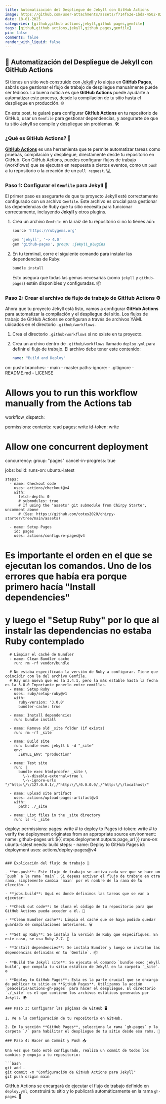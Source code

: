 ```yaml
---
title: Automatización del Despliegue de Jekyll con GitHub Actions
image: https://github.com/user-attachments/assets/f714f62e-1bda-4502-8290-ddb5e72cfe5e
date: 18-01-2025
categories: [github,github actions,jekyll,github pages,gemfile]
tags: [github,github actions,jekyll,github pages,gemfile]
pin: false
comments: false
render_with_liquid: false
---
```



## 🚀 Automatización del Despliegue de Jekyll con GitHub Actions

Si tienes un sitio web construido con [Jekyll](https://jekyllrb.com/) y lo alojas en **GitHub Pages**, sabrás que gestionar el flujo de trabajo de despliegue manualmente puede ser tedioso. La buena noticia es que **GitHub Actions** puede ayudarte a automatizar este proceso, desde la compilación de tu sitio hasta el despliegue en producción. 🌐

En este post, te guiaré para configurar **GitHub Actions** en tu repositorio de GitHub, usar un `Gemfile` para gestionar dependencias, y asegurarte de que tu sitio Jekyll se compile y despliegue sin problemas. 🛠️

### ¿Qué es GitHub Actions? 🤔

[**GitHub Actions**](https://github.com/features/actions) es una herramienta que te permite automatizar tareas como pruebas, compilación y despliegue, directamente desde tu repositorio en GitHub. Con GitHub Actions, puedes configurar flujos de trabajo (workflows) que se ejecutan en respuesta a ciertos eventos, como un `push` a tu repositorio o la creación de un `pull request`. 💻

### Paso 1: Configurar el `Gemfile` para Jekyll 📄

El primer paso es asegurarte de que tu proyecto Jekyll esté correctamente configurado con un archivo `Gemfile`. Este archivo es crucial para gestionar las dependencias de Ruby que tu sitio necesita para funcionar correctamente, incluyendo **Jekyll** y otros plugins.

1. Crea un archivo `Gemfile` en la raíz de tu repositorio si no lo tienes aún:

   ```ruby
   source 'https://rubygems.org'

   gem 'jekyll', '~> 4.0'
   gem 'github-pages', group: :jekyll_plugins
   ```

2. En tu terminal, corre el siguiente comando para instalar las dependencias de Ruby:

   ```bash
   bundle install
   ```

   Esto asegura que todas las gemas necesarias (como `jekyll` y `github-pages`) estén disponibles y configuradas. 📦

### Paso 2: Crear el archivo de flujo de trabajo de GitHub Actions ⚙️

Ahora que tu proyecto Jekyll está listo, vamos a configurar **GitHub Actions** para automatizar la compilación y el despliegue del sitio. Los flujos de trabajo de GitHub Actions se configuran a través de archivos YAML ubicados en el directorio `.github/workflows`.

1. Crea el directorio `.github/workflows` si no existe en tu proyecto.

2. Crea un archivo dentro de `.github/workflows` llamado `deploy.yml` para definir el flujo de trabajo. El archivo debe tener este contenido:

   ```yaml
   name: "Build and Deploy"
on:
  push:
    branches:
      - main
      - master
    paths-ignore:
      - .gitignore
      - README.md
      - LICENSE

  # Allows you to run this workflow manually from the Actions tab
  workflow_dispatch:

permissions:
  contents: read
  pages: write
  id-token: write

# Allow one concurrent deployment
concurrency:
  group: "pages"
  cancel-in-progress: true

jobs:
  build:
    runs-on: ubuntu-latest

    steps:
      - name: Checkout code
        uses: actions/checkout@v4
        with:
          fetch-depth: 0
          # submodules: true
          # If using the 'assets' git submodule from Chirpy Starter, uncomment above
          # (See: https://github.com/cotes2020/chirpy-starter/tree/main/assets)

      - name: Setup Pages
        id: pages
        uses: actions/configure-pages@v4
        
# Es importante el orden en el que se ejecutan los comandos. Uno de los errores que había era porque primero hacía "Install dependencies"
# y luego el "Setup Ruby" por lo que al instalr las dependencias no estaba Ruby contemplado

      # Limpiar el caché de Bundler
      - name: Clean Bundler cache
        run: rm -rf vendor/bundle

      # No estaba especificada la versión de Ruby a configurar. Tiene que coincidir con la del archivo Gemfile.
      # Hay una nueva que es la 3.4.1, pero la más estable hasta la fecha es la 3.0.0 Importante ponerlo entre comillas.
      - name: Setup Ruby
        uses: ruby/setup-ruby@v1
        with:
          ruby-version: '3.0.0'
          bundler-cache: true
        
      - name: Install dependencies
        run: bundle install
        
      - name: Remove old _site folder (if exists)
        run: rm -rf _site

      - name: Build site
        run: bundle exec jekyll b -d "_site"
        env:
          JEKYLL_ENV: "production"

      - name: Test site
        run: |
          bundle exec htmlproofer _site \
            \-\-disable-external=true \
            \-\-ignore-urls "/^http:\/\/127.0.0.1/,/^http:\/\/0.0.0.0/,/^http:\/\/localhost/"

      - name: upload site artifact
        uses: actions/upload-pages-artifact@v3
        with:
          path: ./_site
          
      - name: List files in the _site directory
        run: ls -l _site
          

  deploy:
    permissions:
      pages: write      # to deploy to Pages
      id-token: write   # to verify the deployment originates from an appropriate source
    environment:
      name: github-pages
      url: ${{ steps.deployment.outputs.page_url }}
    runs-on: ubuntu-latest
    needs: build
    steps:
      - name: Deploy to GitHub Pages
        id: deployment
        uses: actions/deploy-pages@v4
   ```

### Explicación del flujo de trabajo 📝

- **on.push**: Este flujo de trabajo se activa cada vez que se hace un `push` a la rama `main`. Si deseas activar el flujo de trabajo en otra rama, simplemente cambia `main` por el nombre de la rama de tu elección. ⚡

- **jobs.build**: Aquí es donde definimos las tareas que se van a ejecutar:
  
  - **Check out code**: Se clona el código de tu repositorio para que GitHub Actions pueda acceder a él. 🔄
 
  - **Clean Bundler cache**: Limpia el caché que se haya podido quedar guardado de compilaciones anteriores. 🗑️
  
  - **Set up Ruby**: Se instala la versión de Ruby que especifiques. En este caso, se usa Ruby 2.7. 💎
  
  - **Install dependencies**: Se instala Bundler y luego se instalan las dependencias definidas en tu `Gemfile`. 📦
  
  - **Build the Jekyll site**: Se ejecuta el comando `bundle exec jekyll build`, que compila tu sitio estático de Jekyll en la carpeta `_site`. ⚙️
  
  - **Deploy to GitHub Pages**: Esta es la parte crucial que se encarga de publicar tu sitio en **GitHub Pages**. Utilizamos la acción `peaceiris/actions-gh-pages` para hacer el despliegue. El directorio `./_site` es el que contiene los archivos estáticos generados por Jekyll. 🌍

### Paso 3: Configurar las páginas de GitHub 🖥️

1. Ve a la configuración de tu repositorio en GitHub.

2. En la sección **GitHub Pages**, selecciona la rama `gh-pages` y la carpeta `/` para habilitar el despliegue de tu sitio desde esa rama. 🚀

### Paso 4: Hacer un Commit y Push 📤

Una vez que todo esté configurado, realiza un commit de todos los cambios y empuja a tu repositorio:

```bash
git add .
git commit -m "Configuración de GitHub Actions para Jekyll"
git push origin main
```

GitHub Actions se encargará de ejecutar el flujo de trabajo definido en `deploy.yml`, construirá tu sitio y lo publicará automáticamente en la rama `gh-pages`. 🎉
